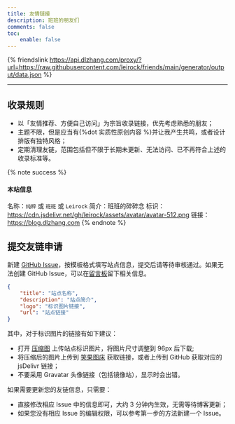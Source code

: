 ```yaml
---
title: 友情链接
description: 班班的朋友们
comments: false
toc:
    enable: false
---
```


{% friendslink https://api.dlzhang.com/proxy/?url=https://raw.githubusercontent.com/leirock/friends/main/generator/output/data.json %}

* * *

## 收录规则

- 以「友情推荐、方便自己访问」为宗旨收录链接，优先考虑熟悉的朋友；
- 主题不限，但是应当有{%dot 实质性原创内容 %}并让我产生共鸣，或者设计排版有独特风格；
- 定期清理友链，范围包括但不限于长期未更新、无法访问、已不再符合上述的收录标准等。

{% note success %}
#### 本站信息
名称：`纯粹` 或 `班班` 或 `Leirock`
简介：班班的碎碎念
标识：https://cdn.jsdelivr.net/gh/leirock/assets/avatar/avatar-512.png
链接：https://blog.dlzhang.com
{% endnote %}

## 提交友链申请

新建 [GitHub Issue](https://github.com/leirock/friends/issues/)，按模板格式填写站点信息，提交后请等待审核通过。如果无法创建 GitHub Issue，可以在[留言板](/guestbook/)留下相关信息。

```json
{
    "title": "站点名称",
    "description": "站点简介",
    "logo": "标识图片链接",
    "url": "站点链接"
}
```

其中，对于标识图片的链接有如下建议：

- 打开 [压缩图](https://www.yasuotu.com) 上传站点标识图片，将图片尺寸调整到 96px 后下载;
- 将压缩后的图片上传到 [笑果图床](https://imagelol.com) 获取链接，或者上传到 GitHub 获取对应的 jsDelivr 链接；
- 不要采用 Gravatar 头像链接（包括镜像站），显示时会出错。

如果需要更新您的友链信息，只需要：

- 直接修改相应 Issue 中的信息即可，大约 3 分钟内生效，无需等待博客更新；
- 如果您没有相应 Issue 的编辑权限，可以参考第一步的方法新建一个 Issue。
